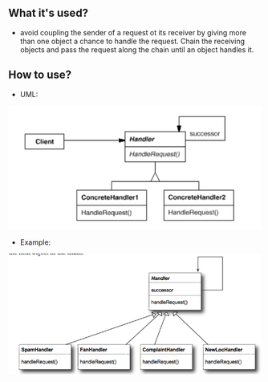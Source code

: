 ## What it's used?
- avoid coupling the sender of a request ot its receiver by giving more than one object a chance to handle the request. Chain the receiving objects and pass the request along the chain until an object handles it.

## How to use?
- UML:
<img src="./pics/chain-of-responsibility.png" />

- Example:
<img src="./pics/chain-of-responsibility-example.png" />
